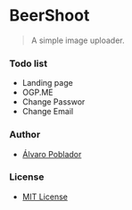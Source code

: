 # BeerShoot
> A simple image uploader.

### Todo list

- Landing page
- OGP.ME
- Change Passwor
- Change Email

### Author

- [Álvaro Poblador](https://github.com/newalvaro9/)

### License
- [MIT License](./LICENSE.MD)